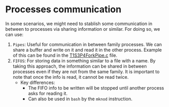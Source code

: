 # Processes communication
In some scenarios, we might need to stablish some communication in between to processes via sharing information or similar. For doing so, we can use:

1. `Pipes`: Useful for communication in between family processes. We can share a buffer and write on it and read it in the other process. Example of this can be found in the [T1S3P4ForkPipe.c](https://github.com/DavMunHer/Services-Processes/blob/main/T1S3/T1S3P4ForkPipe.c) file.
2. `FIFOS`: For storing data in something similar to a file with a name. By taking this approach, the information can be shared in between processes even if they are not from the same family. It is important to note that once the info is read, it cannot be read twice.
    - Key differences: 
        - The FIFO info to be written will be stopped until another process asks for reading it.
        - Can also be used in `bash` by the `mknod` instruction.


